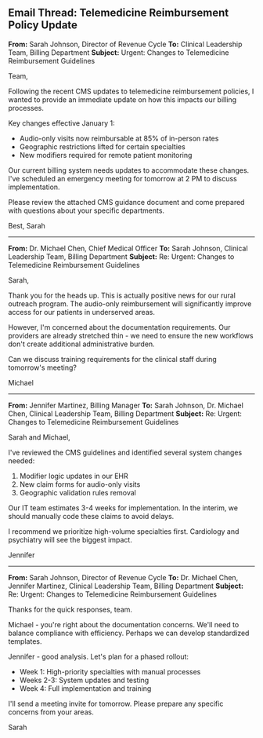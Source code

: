 ## Email Thread: Telemedicine Reimbursement Policy Update

**From:** Sarah Johnson, Director of Revenue Cycle
**To:** Clinical Leadership Team, Billing Department
**Subject:** Urgent: Changes to Telemedicine Reimbursement Guidelines

Team,

Following the recent CMS updates to telemedicine reimbursement policies, I wanted to provide an immediate update on how this impacts our billing processes.

Key changes effective January 1:
- Audio-only visits now reimbursable at 85% of in-person rates
- Geographic restrictions lifted for certain specialties
- New modifiers required for remote patient monitoring

Our current billing system needs updates to accommodate these changes. I've scheduled an emergency meeting for tomorrow at 2 PM to discuss implementation.

Please review the attached CMS guidance document and come prepared with questions about your specific departments.

Best,
Sarah

---

**From:** Dr. Michael Chen, Chief Medical Officer
**To:** Sarah Johnson, Clinical Leadership Team, Billing Department
**Subject:** Re: Urgent: Changes to Telemedicine Reimbursement Guidelines

Sarah,

Thank you for the heads up. This is actually positive news for our rural outreach program. The audio-only reimbursement will significantly improve access for our patients in underserved areas.

However, I'm concerned about the documentation requirements. Our providers are already stretched thin - we need to ensure the new workflows don't create additional administrative burden.

Can we discuss training requirements for the clinical staff during tomorrow's meeting?

Michael

---

**From:** Jennifer Martinez, Billing Manager
**To:** Sarah Johnson, Dr. Michael Chen, Clinical Leadership Team, Billing Department
**Subject:** Re: Urgent: Changes to Telemedicine Reimbursement Guidelines

Sarah and Michael,

I've reviewed the CMS guidelines and identified several system changes needed:
1. Modifier logic updates in our EHR
2. New claim forms for audio-only visits
3. Geographic validation rules removal

Our IT team estimates 3-4 weeks for implementation. In the interim, we should manually code these claims to avoid delays.

I recommend we prioritize high-volume specialties first. Cardiology and psychiatry will see the biggest impact.

Jennifer

---

**From:** Sarah Johnson, Director of Revenue Cycle
**To:** Dr. Michael Chen, Jennifer Martinez, Clinical Leadership Team, Billing Department
**Subject:** Re: Urgent: Changes to Telemedicine Reimbursement Guidelines

Thanks for the quick responses, team.

Michael - you're right about the documentation concerns. We'll need to balance compliance with efficiency. Perhaps we can develop standardized templates.

Jennifer - good analysis. Let's plan for a phased rollout:
- Week 1: High-priority specialties with manual processes
- Weeks 2-3: System updates and testing
- Week 4: Full implementation and training

I'll send a meeting invite for tomorrow. Please prepare any specific concerns from your areas.

Sarah
